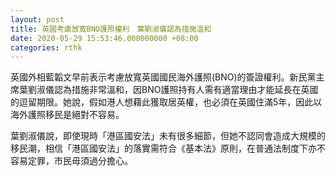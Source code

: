 ```yaml
---
layout: post
title: 英國考慮放寬BNO護照權利　葉劉淑儀認為措施溫和
date: 2020-05-29 15:53:46.000000000 +08:00
categories: rthk
---
```


英國外相藍韜文早前表示考慮放寬英國國民海外護照(BNO)的簽證權利。新民黨主席葉劉淑儀認為措施非常溫和，因BNO護照持有人需有適當理由才能延長在英國的逗留期限。她說，假如港人想藉此獲取居英權，也必須在英國住滿5年，因此以海外護照移民是絕對不容易。

葉劉淑儀說，即使現時「港區國安法」未有很多細節，但她不認同會造成大規模的移民潮，相信「港區國安法」的落實需符合《基本法》原則，在普通法制度下亦不容易定罪，市民毋須過分擔心。
